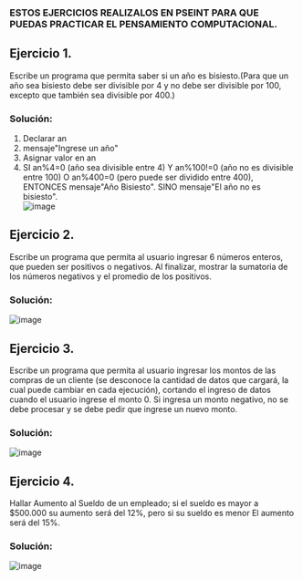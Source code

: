 ### ESTOS EJERCICIOS REALIZALOS EN PSEINT PARA QUE PUEDAS PRACTICAR EL PENSAMIENTO COMPUTACIONAL.

## Ejercicio 1.  
Escribe un programa que permita saber si un año es bisiesto.(Para que un año sea bisiesto debe ser divisible por 4 y no debe ser divisible por 100, excepto que también sea divisible por 400.)
### Solución:  
1. Declarar an  
2. mensaje"Ingrese un año"  
3. Asignar valor en an  
4. SI an%4=0 (año sea divisible entre 4) Y an%100!=0 (año no es divisible entre 100) O an%400=0 (pero puede ser dividido entre 400), ENTONCES mensaje"Año Bisiesto". SINO mensaje"El año no es bisiesto".  
![image](https://user-images.githubusercontent.com/102996796/164577141-219883f7-14ae-4cb7-b846-feda246c06d7.png)  

## Ejercicio 2.  
Escribe un programa que permita al usuario ingresar 6 números enteros, que pueden ser positivos o negativos. Al finalizar, mostrar la sumatoria de los números negativos y el promedio de los positivos.  
### Solución:  
![image](https://user-images.githubusercontent.com/102996796/164578179-1a66c70b-6e98-4a95-ba98-2b8b46e1ba12.png)  

## Ejercicio 3.  
Escribe un programa que permita al usuario ingresar los montos de las compras de un cliente (se desconoce la cantidad de datos que cargará, la cual puede cambiar en cada ejecución), cortando el ingreso de datos cuando el usuario ingrese el monto 0. Si ingresa un monto negativo, no se debe procesar y se debe pedir que ingrese un nuevo monto.  
### Solución:  
![image](https://user-images.githubusercontent.com/102996796/165366842-800a9b57-8915-4327-a1d4-3ed9f7a47495.png)  

## Ejercicio 4.  
Hallar Aumento al Sueldo de un empleado; si el sueldo es mayor a $500.000 su aumento será del 12%, pero si su sueldo es menor El aumento será del 15%.  
### Solución:  
![image](https://user-images.githubusercontent.com/102996796/165367382-74cdd152-3e50-4e33-a067-8d8468a00ff1.png)  

